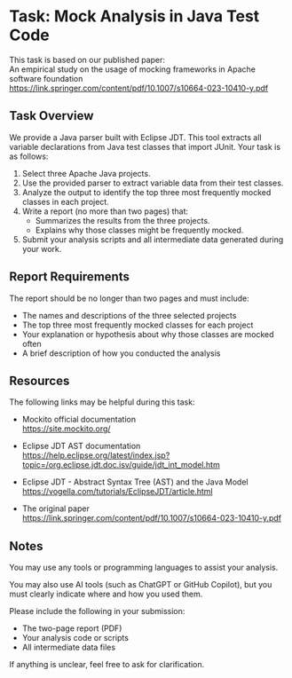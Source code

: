 # Task: Mock Analysis in Java Test Code

This task is based on our published paper:  
An empirical study on the usage of mocking frameworks in Apache software foundation  
https://link.springer.com/content/pdf/10.1007/s10664-023-10410-y.pdf

## Task Overview

We provide a Java parser built with Eclipse JDT. This tool extracts all variable declarations from Java test classes that import JUnit. Your task is as follows:

1. Select three Apache Java projects.
2. Use the provided parser to extract variable data from their test classes.
3. Analyze the output to identify the top three most frequently mocked classes in each project.
4. Write a report (no more than two pages) that:
   - Summarizes the results from the three projects.
   - Explains why those classes might be frequently mocked.
5. Submit your analysis scripts and all intermediate data generated during your work.

## Report Requirements

The report should be no longer than two pages and must include:

- The names and descriptions of the three selected projects
- The top three most frequently mocked classes for each project
- Your explanation or hypothesis about why those classes are mocked often
- A brief description of how you conducted the analysis

## Resources

The following links may be helpful during this task:

- Mockito official documentation  
  https://site.mockito.org/

- Eclipse JDT AST documentation  
  https://help.eclipse.org/latest/index.jsp?topic=/org.eclipse.jdt.doc.isv/guide/jdt_int_model.htm

- Eclipse JDT - Abstract Syntax Tree (AST) and the Java Model
  https://vogella.com/tutorials/EclipseJDT/article.html  
  
- The original paper  
  https://link.springer.com/content/pdf/10.1007/s10664-023-10410-y.pdf


## Notes

You may use any tools or programming languages to assist your analysis.

You may also use AI tools (such as ChatGPT or GitHub Copilot), but you must clearly indicate where and how you used them.

Please include the following in your submission:

- The two-page report (PDF)
- Your analysis code or scripts
- All intermediate data files

If anything is unclear, feel free to ask for clarification.
